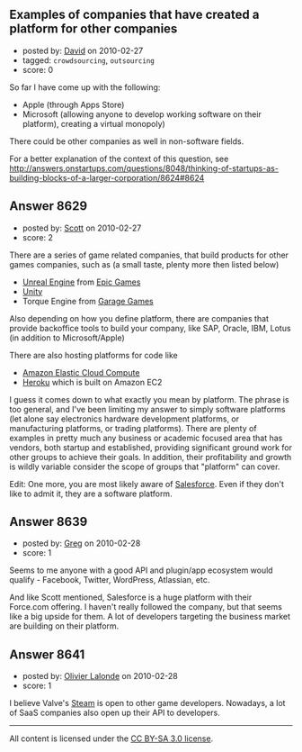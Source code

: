 ## Examples of companies that have created a platform for other companies

- posted by: [David](https://stackexchange.com/users/-1/2684-david) on 2010-02-27
- tagged: `crowdsourcing`, `outsourcing`
- score: 0

So far I have come up with the following:

 - Apple (through Apps Store) 
 - Microsoft (allowing anyone to develop working software on their platform), creating a virtual monopoly)

There could be other companies as well in non-software fields.

For a better explanation of the context of this question, see http://answers.onstartups.com/questions/8048/thinking-of-startups-as-building-blocks-of-a-larger-corporation/8624#8624


## Answer 8629

- posted by: [Scott](https://stackexchange.com/users/-1/2605-scott) on 2010-02-27
- score: 2

<p>There are a series of game related companies, that build products for other games companies, such as  (a small taste, plenty more then listed below)</p>

<ul>
<li><a href="http://en.wikipedia.org/wiki/Unreal_Engine" rel="nofollow">Unreal Engine</a> from <a href="http://www.epicgames.com/" rel="nofollow">Epic Games</a></li>
<li><a href="http://unity3d.com/" rel="nofollow">Unity</a></li>
<li>Torque Engine from <a href="http://www.torquepowered.com/" rel="nofollow">Garage Games</a></li>
</ul>

<p>Also depending on how you define platform, there are companies that provide backoffice tools to build your company, like SAP, Oracle, IBM, Lotus (in addition to Microsoft/Apple)</p>

<p>There are also hosting platforms for code like </p>

<ul>
<li><a href="http://aws.amazon.com/ec2/" rel="nofollow">Amazon Elastic Cloud Compute</a></li>
<li><a href="http://heroku.com/" rel="nofollow">Heroku</a> which is built on Amazon EC2</li>
</ul>

<p>I guess it comes down to what exactly you mean by platform.  The phrase is too general, and I've been limiting my answer to simply software platforms (let alone say electronics hardware development platforms, or manufacturing platforms, or trading platforms).
There are plenty of examples in pretty much any business or academic focused area that has vendors, both startup and established, providing significant ground work for other groups to achieve their goals.  In addition, their profitability and growth is wildly variable consider the scope of groups that "platform" can cover.</p>

<p>Edit: One more, you are most likely aware of <a href="http://www.salesforce.com/" rel="nofollow">Salesforce</a>.  Even if they don't like to admit it, they are a software platform.</p>



## Answer 8639

- posted by: [Greg](https://stackexchange.com/users/-1/2427-greg) on 2010-02-28
- score: 1

Seems to me anyone with a good API and plugin/app ecosystem would qualify - Facebook, Twitter, WordPress, Atlassian, etc.

And like Scott mentioned, Salesforce is a huge platform with their Force.com offering.  I haven't really followed the company, but that seems like a big upside for them.  A lot of developers targeting the business market are building on their platform.


## Answer 8641

- posted by: [Olivier Lalonde](https://stackexchange.com/users/-1/1030-olivier-lalonde) on 2010-02-28
- score: 1

<p>I believe Valve's <a href="http://www.steampowered.com" rel="nofollow">Steam</a> is open to other game developers. Nowadays, a lot of SaaS companies also open up their API to developers.</p>




---

All content is licensed under the [CC BY-SA 3.0 license](https://creativecommons.org/licenses/by-sa/3.0/).
